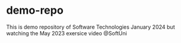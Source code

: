 # demo-repo

This is demo repository of Software Technologies January 2024 but watching the May 2023 exersice video @SoftUni
